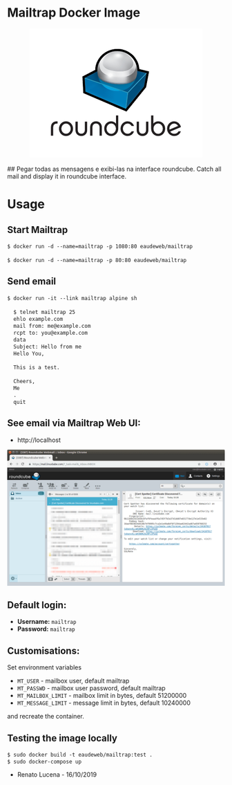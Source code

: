 # Mailtrap Docker Image
<p align="center"><img src="img/install-and-set-up-roundcube-webmail-interface.png"></p>
## Pegar todas as mensagens e exibi-las na interface roundcube.
Catch all mail and display it in roundcube interface.

# Usage

## Start Mailtrap
    $ docker run -d --name=mailtrap -p 1080:80 eaudeweb/mailtrap

    $ docker run -d --name=mailtrap -p 80:80 eaudeweb/mailtrap

## Send email

    $ docker run -it --link mailtrap alpine sh

      $ telnet mailtrap 25
      ehlo example.com
      mail from: me@example.com
      rcpt to: you@example.com
      data
      Subject: Hello from me
      Hello You,

      This is a test.

      Cheers,
      Me
      .
      quit

## See email via Mailtrap Web UI:

* http://localhost

<p align="center"><img src="img/roundcube-webmail-interface.png"></p>

## Default login:

* **Username:** `mailtrap`
* **Password:** `mailtrap`

## Customisations:

Set environment variables

* `MT_USER` - mailbox user, default mailtrap
* `MT_PASSWD` - mailbox user password, default mailtrap
* `MT_MAILBOX_LIMIT` - mailbox limit in bytes, default 51200000
* `MT_MESSAGE_LIMIT` - message limit in bytes, default 10240000

and recreate the container.

## Testing the image locally

```
$ sudo docker build -t eaudeweb/mailtrap:test .
$ sudo docker-compose up
```
- Renato Lucena - 16/10/2019